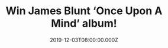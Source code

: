 ---
campaign-uuid: "c-257870c9-803d-4aa3-a5f5-6c6c2dbc6826"
type: "Competition"
category: "Music"
date: "2019-12-03T08:00:00.000Z"
end-date: "2020-01-03T23:59:00.000Z"
disable-form: false
is_promoted: false
has_entry_page: true
title: "Win James Blunt ‘Once Upon A Mind’ album!"
competition-description: "<p>’Once Upon A Mind’ is the multi-Grammy nominated and\
  \ multi-platinum British singer-songwriter’s James Blunt sixth studio album. After\
  \ flirting with electronica on his last album (2017's 'The Afterlove'), Blunt returns\
  \ to what he does best on 'Once Upon a Mind', writing classic songs that touch both\
  \ the heart and the head.</p>\n<p>We are giving away a copy of his brand new album\
  \ to you. Click below and it could be yours.</p>\n"
hero-header: "Win James Blunt ‘Once Upon A Mind’ album!"
terms-confirmation: "N/A"
banner-img: "https://assets.expresslyapp.com/asset-41e3aa6f-17bf-467b-840a-05b3f2042643.jpg"
logo-left-href: "aaa.nme.com"
logo-left-image: "https://assets.expresslyapp.com/asset-f4ae8b5d-a660-4bb7-9ea1-0047d79ac5ee.jpg"
logo-left-title: "NME AAA"
bg-image-hero: "https://assets.expresslyapp.com/asset-b058ff73-1618-4ed5-8417-dc215210b2f5.jpg"
bg-image-first: "https://assets.expresslyapp.com/asset-8616f1db-0261-4175-88f0-390e1aca35ac.jpg"
section1-content: "<p>’Once Upon A Mind’ is James Blunt sixth studio album. An album\
  \ full of collaborations with a variety of producers such as Steve Robson, Jimmy\
  \ Hogarth and TMS resulting in a freshness that resonates throughout the eleven-song\
  \ collection, with highlights including the poignant ballad 'Monsters,' pop-infused\
  \ '5 Miles' and the country tinged ‘Halfway'.</p>\n<p>Enter below for a chance to\
  \ taking it home with you!</p>\n<p>Good luck!</p>\n"
entry-title: "Win James Blunt ‘Once Upon A Mind’ album!"
entry-content: "<p>Enter the draw to win James Blunt ‘Once Upon A Mind’ album by completing\
  \ the form below before 23:59 on the 3rd of January 2020.</p>\n"
has-winner: false
prize-description: "James Blunt ‘Once Upon A Mind’ album!"
special-conditions: "Multiple entries are allowed up to one every day.\r\n\r\nThis\
  \ competition is also available on: https://club.expressly.io/competitons/james-blunt-once-upon-a-mind"
country-restrictions:
- "GB"
---
